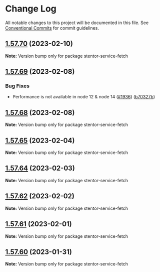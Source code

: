 # Change Log

All notable changes to this project will be documented in this file.
See [Conventional Commits](https://conventionalcommits.org) for commit guidelines.

## [1.57.70](https://github.com/stentorium/stentor/compare/v1.57.69...v1.57.70) (2023-02-10)

**Note:** Version bump only for package stentor-service-fetch





## [1.57.69](https://github.com/stentorium/stentor/compare/v1.57.68...v1.57.69) (2023-02-08)


### Bug Fixes

* Performance is not available in node 12 & node 14  ([#1936](https://github.com/stentorium/stentor/issues/1936)) ([b70327b](https://github.com/stentorium/stentor/commit/b70327ba4ef3bc0c7809b9ed630b2d0ac62636a2))





## [1.57.68](https://github.com/stentorium/stentor/compare/v1.57.67...v1.57.68) (2023-02-08)

**Note:** Version bump only for package stentor-service-fetch





## [1.57.65](https://github.com/stentorium/stentor/compare/v1.57.64...v1.57.65) (2023-02-04)

**Note:** Version bump only for package stentor-service-fetch





## [1.57.64](https://github.com/stentorium/stentor/compare/v1.57.63...v1.57.64) (2023-02-03)

**Note:** Version bump only for package stentor-service-fetch





## [1.57.62](https://github.com/stentorium/stentor/compare/v1.57.61...v1.57.62) (2023-02-02)

**Note:** Version bump only for package stentor-service-fetch





## [1.57.61](https://github.com/stentorium/stentor/compare/v1.57.60...v1.57.61) (2023-02-01)

**Note:** Version bump only for package stentor-service-fetch





## [1.57.60](https://github.com/stentorium/stentor/compare/v1.57.59...v1.57.60) (2023-01-31)

**Note:** Version bump only for package stentor-service-fetch
